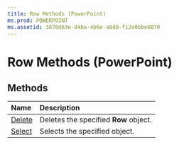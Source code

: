 ```yaml
---
title: Row Methods (PowerPoint)
ms.prod: POWERPOINT
ms.assetid: 3870d63e-d4ba-4b6e-a8d0-f12e06be0870
---
```



# Row Methods (PowerPoint)

## Methods



|**Name**|**Description**|
|:-----|:-----|
|[Delete](row-delete-method-powerpoint.md)|Deletes the specified  **Row** object.|
|[Select](row-select-method-powerpoint.md)|Selects the specified object.|

